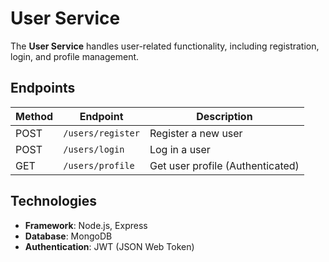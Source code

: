 # User Service

The **User Service** handles user-related functionality, including registration, login, and profile management.

## **Endpoints**

| Method | Endpoint          | Description                      |
| ------ | ----------------- | -------------------------------- |
| POST   | `/users/register` | Register a new user              |
| POST   | `/users/login`    | Log in a user                    |
| GET    | `/users/profile`  | Get user profile (Authenticated) |

## **Technologies**

- **Framework**: Node.js, Express
- **Database**: MongoDB
- **Authentication**: JWT (JSON Web Token)
